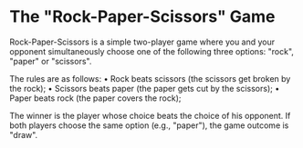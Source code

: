 # The "Rock-Paper-Scissors" Game

Rock-Paper-Scissors is a simple two-player game where you and your opponent simultaneously choose one of the following three options: "rock", "paper" or "scissors".

The rules are as follows:
•	Rock beats scissors (the scissors get broken by the rock);
•	Scissors beats paper (the paper gets cut by the scissors);
•	Paper beats rock (the paper covers the rock);

The winner is the player whose choice beats the choice of his opponent. If both players choose the same option (e.g., "paper"), the game outcome is "draw".

